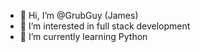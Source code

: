 - 👋 Hi, I’m @GrubGuy (James)
- 👀 I’m interested in full stack development
- 🌱 I’m currently learning Python

<!---
GrubGuy/GrubGuy is a ✨ special ✨ repository because its `README.md` (this file) appears on your GitHub profile.
You can click the Preview link to take a look at your changes.
--->

